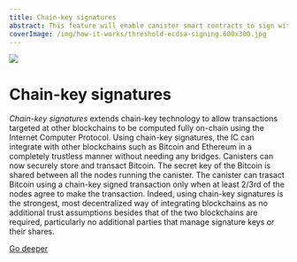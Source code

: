 ```yaml
---
title: Chain-key signatures
abstract: This feature will enable canister smart contracts to sign with regard to an ECDSA public key while their host subnet has a threshold shared secret key.
coverImage: /img/how-it-works/threshold-ecdsa-signing.600x300.jpg
---
```


![](/img/how-it-works/chain-key-signature.webp)

# Chain-key signatures

*Chain-key signatures* extends chain-key technology to allow transactions targeted at other blockchains to be computed fully on-chain using the Internet Computer Protocol.
Using chain-key signatures, the IC can integrate with other blockchains such as Bitcoin and Ethereum in a completely trustless manner without needing any bridges. Canisters can now securely store and transact Bitcoin. The secret key of the Bitcoin is shared between all the nodes running the canister. The canister can trasact Bitcoin using a chain-key signed transaction only when at least 2/3rd of the nodes agree to make the transaction. Indeed, using chain-key signatures is the strongest, most decentralized way of integrating blockchains as no additional trust assumptions besides that of the two blockchains are required, particularly no additional parties that manage signature keys or their shares. 

[Go deeper](/how-it-works/threshold-ecdsa-signing/)

